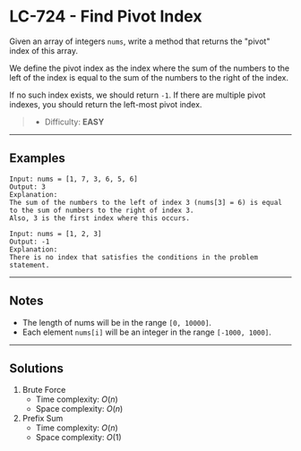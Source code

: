 # LC-724 - Find Pivot Index

Given an array of integers `nums`, write a method that returns the "pivot" index of this array.

We define the pivot index as the index where the sum of the numbers to the left of the index is equal to the sum of the numbers to the right of the index.

If no such index exists, we should return `-1`. If there are multiple pivot indexes, you should return the left-most pivot index.

> * Difficulty: **EASY**

---
## Examples

```
Input: nums = [1, 7, 3, 6, 5, 6]
Output: 3
Explanation:
The sum of the numbers to the left of index 3 (nums[3] = 6) is equal to the sum of numbers to the right of index 3.
Also, 3 is the first index where this occurs.
```

```
Input: nums = [1, 2, 3]
Output: -1
Explanation:
There is no index that satisfies the conditions in the problem statement.
```

---
## Notes

* The length of nums will be in the range `[0, 10000]`.
* Each element `nums[i]` will be an integer in the range `[-1000, 1000]`.

---
## Solutions

1. Brute Force
    * Time complexity: $O(n)$
    * Space complexity: $O(n)$
2. Prefix Sum
    * Time complexity: $O(n)$
    * Space complexity: $O(1)$
